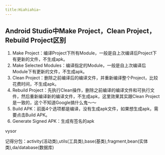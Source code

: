 ```yaml
---
title:Hiahiahia~
---
```


## Android Studio中Make Project，Clean Project，Rebuild Project区别
1. Make Project：编译Project下所有Module，一般是自上次编译后Project下有更新的文件，不生成apk。
2. Make Selected Modules：编译指定的Module，一般是自上次编译后Module下有更新的文件，不生成apk。
3. Clean Project：删除之前编译后的编译文件，并重新编译整个Project，比较花费时间，不生成apk。
4. Rebuild Project：先执行Clean操作，删除之前编译的编译文件和可执行文件，然后重新编译新的编译文件，不生成apk，这里效果其实跟Clean Project是一致的，这个不知道Google搞什么鬼～～
5. Build APK：前面4个选项都是编译，没有生成apk文件，如果想生成apk，需要点击Build APK。
6. Generate Signed APK：生成有签名的apk


vysor

记得分包：activity(活动类),utils(工具类),base(基类),fragment,bean(实体类),da/database(数据库)
